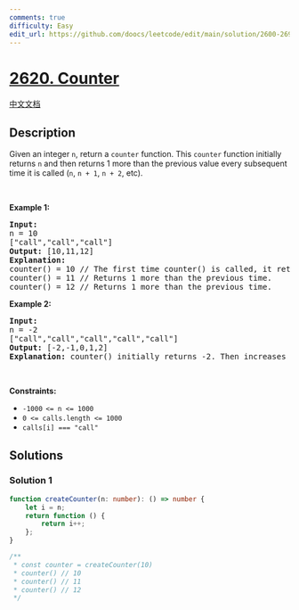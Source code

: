 ```yaml
---
comments: true
difficulty: Easy
edit_url: https://github.com/doocs/leetcode/edit/main/solution/2600-2699/2620.Counter/README_EN.md
---
```


# [2620. Counter](https://leetcode.com/problems/counter)

[中文文档](/solution/2600-2699/2620.Counter/README.md)

## Description

<p>Given an integer&nbsp;<code>n</code>,&nbsp;return a <code>counter</code> function. This <code>counter</code> function initially returns&nbsp;<code>n</code>&nbsp;and then returns 1 more than the previous value every subsequent time it is called (<code>n</code>, <code>n + 1</code>, <code>n + 2</code>, etc).</p>

<p>&nbsp;</p>
<p><strong class="example">Example 1:</strong></p>

<pre>
<strong>Input:</strong> 
n = 10 
[&quot;call&quot;,&quot;call&quot;,&quot;call&quot;]
<strong>Output:</strong> [10,11,12]
<strong>Explanation: 
</strong>counter() = 10 // The first time counter() is called, it returns n.
counter() = 11 // Returns 1 more than the previous time.
counter() = 12 // Returns 1 more than the previous time.
</pre>

<p><strong class="example">Example 2:</strong></p>

<pre>
<strong>Input:</strong> 
n = -2
[&quot;call&quot;,&quot;call&quot;,&quot;call&quot;,&quot;call&quot;,&quot;call&quot;]
<strong>Output:</strong> [-2,-1,0,1,2]
<strong>Explanation:</strong> counter() initially returns -2. Then increases after each sebsequent call.
</pre>

<p>&nbsp;</p>
<p><strong>Constraints:</strong></p>

<ul>
	<li><code>-1000<sup>&nbsp;</sup>&lt;= n &lt;= 1000</code></li>
	<li><code>0 &lt;= calls.length &lt;= 1000</code></li>
	<li><code>calls[i] === &quot;call&quot;</code></li>
</ul>

## Solutions

### Solution 1

<!-- tabs:start -->

```ts
function createCounter(n: number): () => number {
    let i = n;
    return function () {
        return i++;
    };
}

/**
 * const counter = createCounter(10)
 * counter() // 10
 * counter() // 11
 * counter() // 12
 */
```

<!-- tabs:end -->

<!-- end -->
